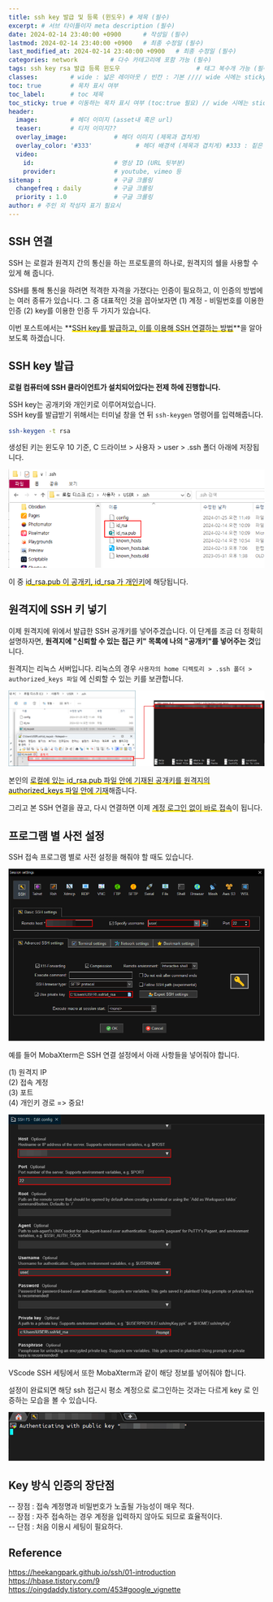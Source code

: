 ```yaml
---
title: ssh key 발급 및 등록 (윈도우) # 제목 (필수)
excerpt: # 서브 타이틀이자 meta description (필수)
date: 2024-02-14 23:40:00 +0900      # 작성일 (필수)
lastmod: 2024-02-14 23:40:00 +0900   # 최종 수정일 (필수)
last_modified_at: 2024-02-14 23:40:00 +0900   # 최종 수정일 (필수)
categories: network         # 다수 카테고리에 포함 가능 (필수)
tags: ssh key rsa 발급 등록 윈도우                     # 태그 복수개 가능 (필수)
classes:         # wide : 넓은 레이아웃 / 빈칸 : 기본 //// wide 시에는 sticky toc 불가
toc: true        # 목차 표시 여부
toc_label:       # toc 제목
toc_sticky: true # 이동하는 목차 표시 여부 (toc:true 필요) // wide 시에는 sticky toc 불가
header: 
  image:         # 헤더 이미지 (asset내 혹은 url)
  teaser:        # 티저 이미지??
  overlay_image:             # 헤더 이미지 (제목과 겹치게)
  overlay_color: '#333'            # 헤더 배경색 (제목과 겹치게) #333 : 짙은 회색 (필수)
  video:
    id:                      # 영상 ID (URL 뒷부분)
    provider:                # youtube, vimeo 등
sitemap :                    # 구글 크롤링
  changefreq : daily         # 구글 크롤링
  priority : 1.0             # 구글 크롤링
author: # 주인 외 작성자 표기 필요시
---
```

<!--postNo: 20240214_002-->

## SSH 연결  

SSH 는 로컬과 원격지 간의 통신을 하는 프로토콜의 하나로, 원격지의 쉘을 사용할 수 있게 해 줍니다.  

SSH를 통해 통신을 하려면 적격한 자격을 가졌다는 인증이 필요하고, 이 인증의 방법에는 여러 종류가 있습니다. 그 중 대표적인 것을 꼽아보자면 (1) 계정 - 비밀번호를 이용한 인증 (2) key를 이용한 인증 두 가지가 있습니다.  

이번 포스트에서는 **<span style='background:linear-gradient(to top, #FFE400 20%, transparent 20%)'>SSH key를 발급하고, 이를 이용해 SSH 연결하는 방법</span>**을 알아보도록 하겠습니다.  

## SSH key 발급  

**로컬 컴퓨터에 SSH 클라이언트가 설치되어있다는 전제 하에 진행합니다.**  

SSH key는 공개키와 개인키로 이루어져있습니다.  
 SSH key를 발급받기 위해서는 터미널 창을 연 뒤 `ssh-keygen` 명령어를 입력해줍니다.  

```bash
ssh-keygen -t rsa
```

생성된 키는 윈도우 10 기준, C 드라이브 > 사용자 > user > .ssh 폴더 아래에 저장됩니다.  

![](/assets/images/20240214_002_001.png)

이 중 <span style='background:linear-gradient(to top, #FFE400 20%, transparent 20%)'>id_rsa.pub 이 공개키, id_rsa 가 개인키</span>에 해당됩니다.  

## 원격지에 SSH 키 넣기  

이제 원격지에 위에서 발급한 SSH 공개키를 넣어주겠습니다. 이 단계를 조금 더 정확히 설명하자면, **원격지에 "신뢰할 수 있는 접근 키" 목록에 나의 "공개키"를 넣어주는 것**입니다.  

원격지는 리눅스 서버입니다. 리눅스의 경우 `사용자의 home 디렉토리 > .ssh 폴더 > authorized_keys 파일` 에 신뢰할 수 있는 키를 보관합니다.  

![](/assets/images/20240214_002_005.jpg)

본인의 <span style='background:linear-gradient(to top, #FFE400 20%, transparent 20%)'>로컬에 있는 id_rsa.pub 파일 안에 기재된 공개키를 원격지의 authorized_keys 파일 안에 기재</span>해줍니다.  

그리고 본 SSH 연결을 끊고, 다시 연결하면 이제 <span style='background:linear-gradient(to top, #FFE400 20%, transparent 20%)'>계정 로그인 없이 바로 접속</span>이 됩니다.  

## 프로그램 별 사전 설정  

SSH 접속 프로그램 별로 사전 설정을 해줘야 할 때도 있습니다.  

![](/assets/images/20240214_002_002.png)

예를 들어 MobaXterm은 SSH 연결 설정에서  아래 사항들을 넣어줘야 합니다.  

(1) 원격지 IP  
(2) 접속 계정  
(3) 포트  
(4) 개인키 경로 => 중요!  

![](/assets/images/20240214_002_003.png)

VScode SSH 세팅에서 또한 MobaXterm과 같이 해당 정보를 넣어줘야 합니다.  

설정이 완료되면 해당 ssh 접근시 평소 계정으로 로그인하는 것과는 다르게 key 로 인증하는 모습을 볼 수 있습니다.  

![](/assets/images/20240214_002_004.png)

## Key 방식 인증의 장단점  

-- 장점 : 접속 계정명과 비밀번호가 노출될 가능성이 매우 적다.  
-- 장점 : 자주 접속하는 경우 계정을 입력하지 않아도 되므로 효율적이다.  
-- 단점 : 처음 이용시 세팅이 필요하다.  

## Reference  

https://heekangpark.github.io/ssh/01-introduction  
https://hbase.tistory.com/9  
https://oingdaddy.tistory.com/453#google_vignette  